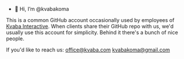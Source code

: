 - 👋 Hi, I’m @kvabakoma

This is a common GitHub account occasionally used by employees of [Kvaba Interactive](https://kvaba.com). When clients share their GitHub repo with us, we'd usually use this account for simplicity.
Behind it there's a bunch of nice people.

If you'd like to reach us:
[office@kvaba.com](mailto:office@kvaba.com)
[kvabakoma@gmail.com](mailto:kvabakoma@gmail.com)


<!---
kvabakoma/kvabakoma is a ✨ special ✨ repository because its `README.md` (this file) appears on your GitHub profile.
You can click the Preview link to take a look at your changes.
--->
